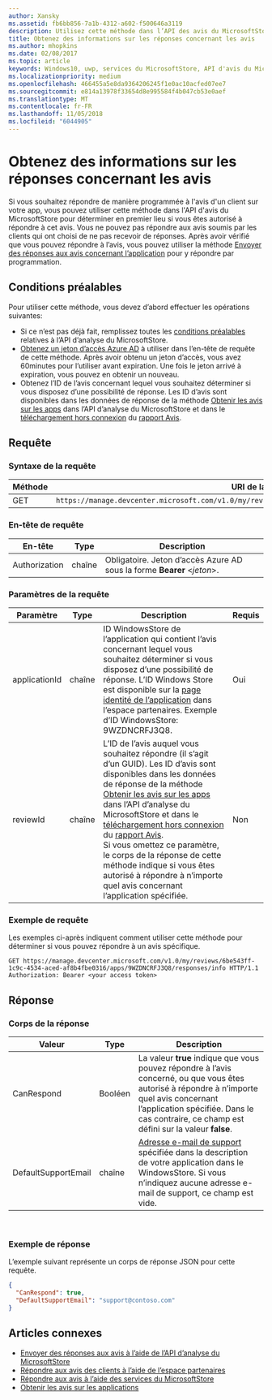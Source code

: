 ```yaml
---
author: Xansky
ms.assetid: fb6bb856-7a1b-4312-a602-f500646a3119
description: Utilisez cette méthode dans l’API des avis du MicrosoftStore pour déterminer si vous pouvez répondre à un avis spécifique, ou si vous pouvez répondre à n’importe quel avis sur une app donnée.
title: Obtenez des informations sur les réponses concernant les avis
ms.author: mhopkins
ms.date: 02/08/2017
ms.topic: article
keywords: Windows10, uwp, services du MicrosoftStore, API d'avis du MicrosoftStore, informations de réponse
ms.localizationpriority: medium
ms.openlocfilehash: 466455a5e8da9364206245f1e0ac10acfed07ee7
ms.sourcegitcommit: e814a13978f33654d8e995584f4b047cb53e0aef
ms.translationtype: MT
ms.contentlocale: fr-FR
ms.lasthandoff: 11/05/2018
ms.locfileid: "6044905"
---
```

# <a name="get-response-info-for-reviews"></a>Obtenez des informations sur les réponses concernant les avis

Si vous souhaitez répondre de manière programmée à l'avis d'un client sur votre app, vous pouvez utiliser cette méthode dans l'API d'avis du MicrosoftStore pour déterminer en premier lieu si vous êtes autorisé à répondre à cet avis. Vous ne pouvez pas répondre aux avis soumis par les clients qui ont choisi de ne pas recevoir de réponses. Après avoir vérifié que vous pouvez répondre à l’avis, vous pouvez utiliser la méthode [Envoyer des réponses aux avis concernant l’application](submit-responses-to-app-reviews.md) pour y répondre par programmation.


## <a name="prerequisites"></a>Conditions préalables

Pour utiliser cette méthode, vous devez d’abord effectuer les opérations suivantes:

* Si ce n’est pas déjà fait, remplissez toutes les [conditions préalables](respond-to-reviews-using-windows-store-services.md#prerequisites) relatives à l’API d’analyse du MicrosoftStore.
* [Obtenez un jeton d’accès Azure AD](respond-to-reviews-using-windows-store-services.md#obtain-an-azure-ad-access-token) à utiliser dans l’en-tête de requête de cette méthode. Après avoir obtenu un jeton d’accès, vous avez 60minutes pour l’utiliser avant expiration. Une fois le jeton arrivé à expiration, vous pouvez en obtenir un nouveau.
* Obtenez l’ID de l’avis concernant lequel vous souhaitez déterminer si vous disposez d’une possibilité de réponse. Les ID d’avis sont disponibles dans les données de réponse de la méthode [Obtenir les avis sur les apps](get-app-reviews.md) dans l’API d’analyse du MicrosoftStore et dans le [téléchargement hors connexion](../publish/download-analytic-reports.md) du [rapport Avis](../publish/reviews-report.md).

## <a name="request"></a>Requête


### <a name="request-syntax"></a>Syntaxe de la requête

| Méthode | URI de la requête                                                      |
|--------|------------------------------------------------------------------|
| GET    | ```https://manage.devcenter.microsoft.com/v1.0/my/reviews/{reviewId}/apps/{applicationId}/responses/info``` |


### <a name="request-header"></a>En-tête de requête

| En-tête        | Type   | Description                                                                 |
|---------------|--------|-----------------------------------------------------------------------------|
| Authorization | chaîne | Obligatoire. Jeton d’accès Azure AD sous la forme **Bearer** &lt;*jeton*&gt;. |


### <a name="request-parameters"></a>Paramètres de la requête

| Paramètre        | Type   | Description                                     |  Requis  |
|---------------|--------|--------------------------------------------------|--------------|
| applicationId | chaîne | ID WindowsStore de l’application qui contient l’avis concernant lequel vous souhaitez déterminer si vous disposez d’une possibilité de réponse. L’ID Windows Store est disponible sur la [page identité de l’application](../publish/view-app-identity-details.md) dans l’espace partenaires. Exemple d’ID WindowsStore: 9WZDNCRFJ3Q8. |  Oui  |
| reviewId | chaîne | L’ID de l’avis auquel vous souhaitez répondre (il s’agit d’un GUID). Les ID d’avis sont disponibles dans les données de réponse de la méthode [Obtenir les avis sur les apps](get-app-reviews.md) dans l’API d’analyse du MicrosoftStore et dans le [téléchargement hors connexion](../publish/download-analytic-reports.md) du [rapport Avis](../publish/reviews-report.md). <br/>Si vous omettez ce paramètre, le corps de la réponse de cette méthode indique si vous êtes autorisé à répondre à n’importe quel avis concernant l’application spécifiée. |  Non  |


### <a name="request-example"></a>Exemple de requête

Les exemples ci-après indiquent comment utiliser cette méthode pour déterminer si vous pouvez répondre à un avis spécifique.

```syntax
GET https://manage.devcenter.microsoft.com/v1.0/my/reviews/6be543ff-1c9c-4534-aced-af8b4fbe0316/apps/9WZDNCRFJ3Q8/responses/info HTTP/1.1
Authorization: Bearer <your access token>
```

## <a name="response"></a>Réponse


### <a name="response-body"></a>Corps de la réponse

| Valeur      | Type   | Description    |  
|------------|--------|-----------------------|
| CanRespond      | Booléen  | La valeur **true** indique que vous pouvez répondre à l’avis concerné, ou que vous êtes autorisé à répondre à n’importe quel avis concernant l’application spécifiée. Dans le cas contraire, ce champ est défini sur la valeur **false**.       |
| DefaultSupportEmail  | chaîne |  [Adresse e-mail de support](../publish/enter-app-properties.md#support-contact-info) spécifiée dans la description de votre application dans le WindowsStore. Si vous n’indiquez aucune adresse e-mail de support, ce champ est vide.    |

 
### <a name="response-example"></a>Exemple de réponse

L’exemple suivant représente un corps de réponse JSON pour cette requête.

```json
{
  "CanRespond": true,
  "DefaultSupportEmail": "support@contoso.com"
}
```

## <a name="related-topics"></a>Articles connexes

* [Envoyer des réponses aux avis à l’aide de l’API d’analyse du MicrosoftStore](submit-responses-to-app-reviews.md)
* [Répondre aux avis des clients à l’aide de l’espace partenaires](../publish/respond-to-customer-reviews.md)
* [Répondre aux avis à l’aide des services du MicrosoftStore](respond-to-reviews-using-windows-store-services.md)
* [Obtenir les avis sur les applications](get-app-reviews.md)
